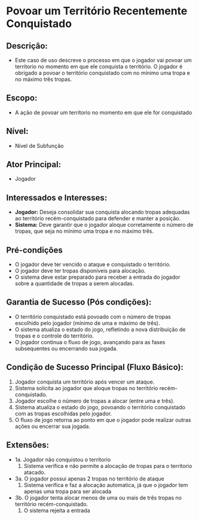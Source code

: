 # Povoar um Território Recentemente Conquistado

## **Descrição**:
- Este caso de uso descreve o processo em que o jogador vai povoar um terrítorio no momento em que ele conquista o território. O jogador é obrigado a povoar o território conquistado com no mínimo uma tropa e no máximo três tropas.

## **Escopo**: 
- A ação de povoar um terrítorio no momento em que ele for conquistado

## **Nível**: 
- Nível de Subfunção

## **Ator Principal**: 
- Jogador

## **Interessados e Interesses**: 
- **Jogador:** Deseja consolidar sua conquista alocando tropas adequadas ao território recém-conquistado para defender e manter a posição.
- **Sistema:**  Deve garantir que o jogador aloque corretamente o número de tropas, que seja no mínimo uma tropa e no máximo três.

## Pré-condições
- O jogador deve ter vencido o ataque e conquistado o território.
- O jogador deve ter tropas disponíveis para alocação.
- O sistema deve estar preparado para receber a entrada do jogador sobre a quantidade de tropas a serem alocadas.

## **Garantia de Sucesso (Pós condições)**: 
- O território conquistado está povoado com o número de tropas escolhido pelo jogador (mínimo de uma e máximo de três).
- O sistema atualiza o estado do jogo, refletindo a nova distribuição de tropas e o controle do território.
- O jogador continua o fluxo de jogo, avançando para as fases subsequentes ou encerrando sua jogada.

## **Condição de Sucesso Principal (Fluxo Básico)**:
1. Jogador conquista um território após vencer um ataque.
2. Sistema solicita ao jogador que aloque tropas no território recém-conquistado.
3. Jogador escolhe o número de tropas a alocar (entre uma e três).
4. Sistema atualiza o estado do jogo, povoando o território conquistado com as tropas escolhidas pelo jogador.
5. O fluxo de jogo retorna ao ponto em que o jogador pode realizar outras ações ou encerrar sua jogada.

## **Extensões**: 
- 1a. Jogador não conquistou o terrítorio
    1. Sistema verifica e não permite a alocação de tropas para o terrítorio atacado.
- 3a. O jogador possui apenas 2 tropas no território de ataque
    1. Sistema verifica e faz a alocação automatica, já que o jogador tem apenas uma tropa para ser alocada
- 3b. O jogador tenta alocar menos de uma ou mais de três tropas no território recém-conquistado.
    1. O sistema rejeita a entrada
